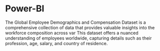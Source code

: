 # Power-BI
The Global Employee Demographics and Compensation Dataset is a comprehensive collection of data that provides valuable insights into the workforce composition across var This dataset offers a nuanced understanding of employees worldwide, capturing details such as their profession, age, salary, and country of residence.
